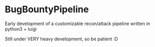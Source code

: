 # BugBountyPipeline
Early development of a customizable recon/attack pipeline written in python3 + luigi

Still under VERY heavy development, so be patient :D

